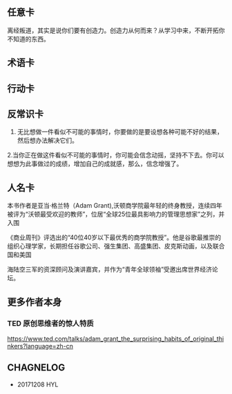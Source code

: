 ## 任意卡
离经叛道，其实是说你们要有创造力。创造力从何而来？从学习中来，不断开拓你不知道的东西。

## 术语卡

## 行动卡

## 反常识卡

1. 无比想做一件看似不可能的事情时，你要做的是要设想各种可能不好的结果，然后想办法解决它们。

2.当你正在做这件看似不可能的事情时，你可能会信念动摇，坚持不下去。你可以想想为此事做过的成绩，增加自己的成就感，那么，信念增强了。

## 人名卡
本书作者是亚当·格兰特（Adam Grant),沃顿商学院最年轻的终身教授，连续四年被评为“沃顿最受欢迎的教师”，位居“全球25位最具影响力的管理思想家”之列，并入围

《商业周刊》评选出的“40位40岁以下最优秀的商学院教授”。他是谷歌最推崇的组织心理学家，长期担任谷歌公司、强生集团、高盛集团、皮克斯动画，以及联合国和美国

海陆空三军的资深顾问及演讲嘉宾，并作为“青年全球领袖”受邀出席世界经济论坛。

## 更多作者本身

### TED 原创思维者的惊人特质

https://www.ted.com/talks/adam_grant_the_surprising_habits_of_original_thinkers?language=zh-cn


## CHAGNELOG

- 20171208 HYL


